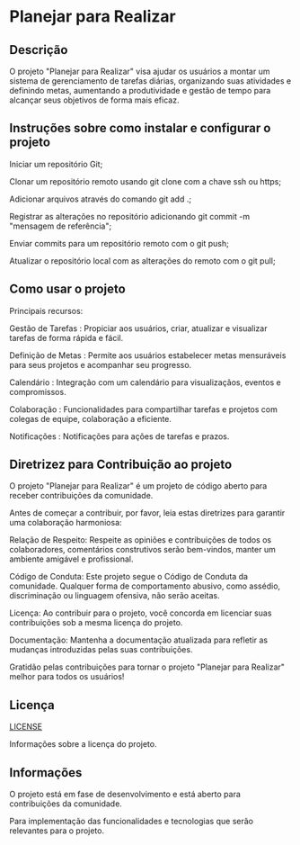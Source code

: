 # Planejar para Realizar


## Descrição

O projeto "Planejar para Realizar" visa ajudar os usuários a montar um sistema de gerenciamento de tarefas diárias, organizando suas atividades e definindo metas, aumentando a produtividade e gestão de tempo  para alcançar seus objetivos de forma mais eficaz.


## Instruções sobre como instalar e configurar o projeto

Iniciar um repositório Git;

Clonar um repositório remoto usando git clone com a chave ssh ou https;

Adicionar arquivos através do comando git add .;

Registrar as alterações no repositório adicionando git commit -m "mensagem de referência";

Enviar commits para um repositório remoto com o git push;

Atualizar o repositório local com as alterações do remoto com o git pull;





## Como usar o projeto

Principais recursos:

Gestão de Tarefas :
Propiciar aos usuários, criar, atualizar e visualizar tarefas de forma rápida e fácil.

Definição de Metas : Permite aos usuários 
estabelecer metas mensuráveis para seus projetos e acompanhar seu progresso.

Calendário : Integração com um calendário para visualizaçãos, eventos e compromissos.

Colaboração : Funcionalidades para compartilhar tarefas e projetos com colegas de equipe, colaboração a eficiente.

Notificações : Notificações para ações de tarefas e prazos.


## Diretrizez para Contribuição ao projeto

O projeto "Planejar para Realizar" é um projeto de código aberto para receber contribuições da comunidade. 

Antes de começar a contribuir, por favor, leia estas diretrizes para garantir uma colaboração harmoniosa:

Relação de Respeito: Respeite as opiniões e contribuições de todos os colaboradores, comentários construtivos serão bem-vindos, manter um ambiente amigável e profissional.

Código de Conduta: Este projeto segue o Código de Conduta da comunidade. Qualquer forma de comportamento abusivo, como assédio, discriminação ou linguagem ofensiva, não serão aceitas.

Licença: Ao contribuir para o projeto, você concorda em licenciar suas contribuições sob a mesma licença do projeto.

Documentação: Mantenha a documentação atualizada para refletir as mudanças introduzidas pelas suas contribuições.

Gratidão pelas contribuições para tornar o projeto "Planejar para Realizar" melhor para todos os usuários!




## Licença

 [LICENSE](LICENSE)

Informações sobre a licença do projeto.


## Informações


O projeto está em fase de desenvolvimento e está aberto para contribuições da comunidade.

Para implementação das funcionalidades e tecnologias que serão relevantes para o projeto.


